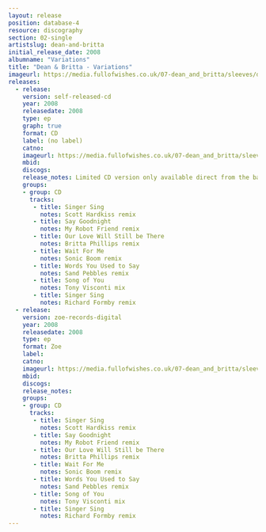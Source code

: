 ```yaml
---
layout: release
position: database-4
resource: discography
section: 02-single
artistslug: dean-and-britta
initial_release_date: 2008
albumname: "Variations"
title: "Dean & Britta - Variations"
imageurl: https://media.fullofwishes.co.uk/07-dean_and_britta/sleeves/dab_variations.jpg
releases:
  - release:
    version: self-released-cd
    year: 2008
    releasedate: 2008
    type: ep
    graph: true
    format: CD
    label: (no label)
    catno:
    imageurl: https://media.fullofwishes.co.uk/07-dean_and_britta/sleeves/dab_variations.jpg
    mbid:
    discogs:
    release_notes: Limited CD version only available direct from the band.
    groups:
    - group: CD
      tracks:
       - title: Singer Sing
         notes: Scott Hardkiss remix
       - title: Say Goodnight
         notes: My Robot Friend remix
       - title: Our Love Will Still be There
         notes: Britta Phillips remix
       - title: Wait For Me
         notes: Sonic Boom remix
       - title: Words You Used to Say
         notes: Sand Pebbles remix
       - title: Song of You
         notes: Tony Visconti mix
       - title: Singer Sing
         notes: Richard Formby remix
  - release:
    version: zoe-records-digital
    year: 2008
    releasedate: 2008
    type: ep
    format: Zoe
    label:
    catno:
    imageurl: https://media.fullofwishes.co.uk/07-dean_and_britta/sleeves/dab_variations.jpg
    mbid:
    discogs:
    release_notes:
    groups:
    - group: CD
      tracks:
       - title: Singer Sing
         notes: Scott Hardkiss remix
       - title: Say Goodnight
         notes: My Robot Friend remix
       - title: Our Love Will Still be There
         notes: Britta Phillips remix
       - title: Wait For Me
         notes: Sonic Boom remix
       - title: Words You Used to Say
         notes: Sand Pebbles remix
       - title: Song of You
         notes: Tony Visconti mix
       - title: Singer Sing
         notes: Richard Formby remix
---
```

